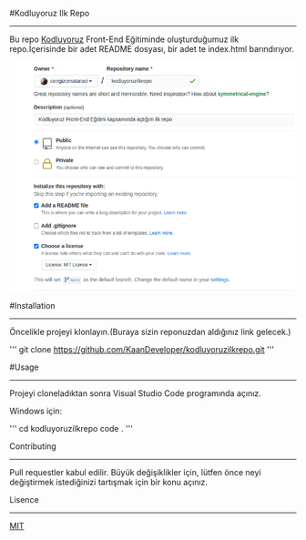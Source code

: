 #Kodluyoruz Ilk Repo

---

Bu repo [Kodluyoruz](https://www.kodluyoruz.org/) Front-End Eğitiminde oluşturduğumuz ilk repo.İçerisinde bir adet README dosyası, bir adet te index.html barındırıyor.

![](https://github.com/Kodluyoruz/taskforce/raw/main/git/odev1/figures/github.png)

#Installation

---

Öncelikle projeyi klonlayın.(Buraya sizin reponuzdan aldığınız link gelecek.)

'''
git clone https://github.com/KaanDeveloper/kodluyoruzilkrepo.git
'''

#Usage

---

Projeyi cloneladıktan sonra Visual Studio Code programında açınız.

Windows için:

'''
cd kodluyoruzilkrepo
code .
'''

Contributing

---

Pull requestler kabul edilir. Büyük değişiklikler için, lütfen önce neyi değiştirmek istediğinizi tartışmak için bir konu açınız.

Lisence

---

[MIT](https://choosealicense.com/licenses/mit/)